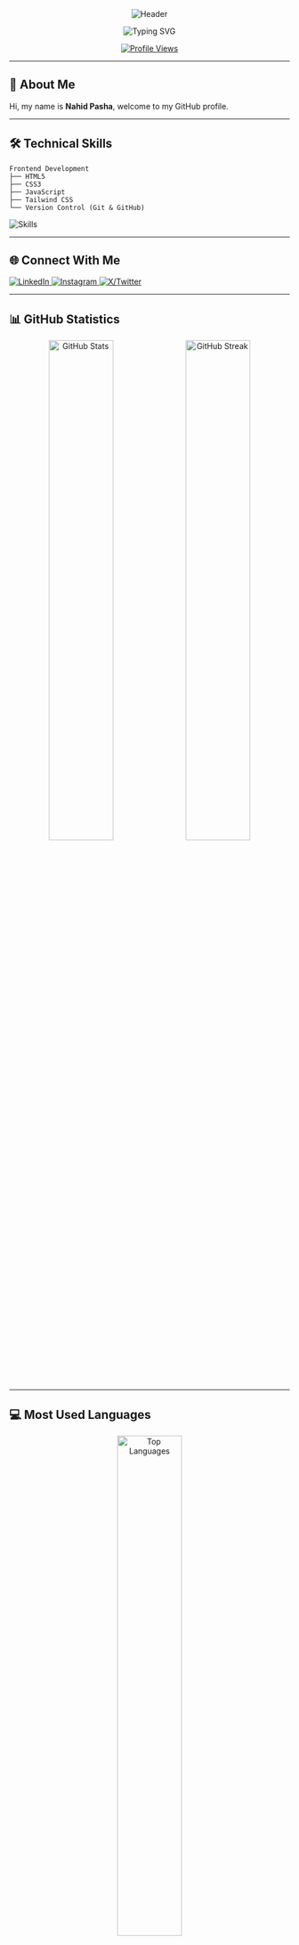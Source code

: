 <!-- Professional Header with Wavy Background -->
<div align="center">
  <img src="https://capsule-render.vercel.app/api?type=waving&color=0:283593,100:3949AB&height=200&section=header&text=Nahid%20Pasha%๋࣭⭑&fontSize=40&fontColor=ffffff&animation=fadeIn&fontAlignY=38&fontFamily=san-sarif%20New" alt="Header" />
</div>

<p align="center">
  <img src="https://readme-typing-svg.herokuapp.com?font=Fira+Code&size=20&duration=3000&pause=1000&color=283593&center=true&vCenter=true&width=435&lines=Frontend+Developer;Welcome+to+my+GitHub+Profile" alt="Typing SVG" />
</p>

<div align="center">
  
  [![Profile Views](https://komarev.com/ghpvc/?username=naidcode&color=283593&style=flat-square&label=Profile+Views)](https://github.com/naidcode)
  
</div>

---

## 👋 About Me

Hi, my name is **Nahid Pasha**, welcome to my GitHub profile.

---

## 🛠️ Technical Skills

```text
Frontend Development
├── HTML5
├── CSS3
├── JavaScript
├── Tailwind CSS
└── Version Control (Git & GitHub)
```

<p align="left">
  <img src="https://skillicons.dev/icons?i=html,css,javascript,tailwind,git,github,vscode,wordpress&theme=light" alt="Skills" />
</p>

---
## 🌐 Connect With Me

<p align="left">
  <a href="https://linkedin.com/nahid-pasha" target="_blank">
    <img src="https://skillicons.dev/icons?i=linkedin" alt="LinkedIn" />
  </a>
  <a href="https://instagram.com/nahidpasha01" target="_blank">
    <img src="https://skillicons.dev/icons?i=instagram" alt="Instagram" />
  </a>
  <a href="https://twitter.com/@Naidcode_Dev" target="_blank">
    <img src="https://skillicons.dev/icons?i=twitter" alt="X/Twitter" />
  </a>
</p>

---

## 📊 GitHub Statistics

<div align="center">
  <img width="48%" src="https://github-readme-stats.vercel.app/api?username=naidcode&show_icons=true&theme=default&hide_border=true&title_color=283593&icon_color=5C6BC0&text_color=333333&bg_color=ffffff" alt="GitHub Stats" />
  <img width="48%" src="https://github-readme-streak-stats.herokuapp.com/?user=naidcode&theme=default&hide_border=true&ring=283593&fire=5C6BC0&currStreakLabel=283593" alt="GitHub Streak" />
</div>

---

## 💻 Most Used Languages

<div align="center">
  <img width="48%" src="https://github-readme-stats.vercel.app/api/top-langs/?username=naidcode&layout=compact&theme=default&hide_border=true&title_color=283593&text_color=333333&bg_color=ffffff" alt="Top Languages" />
</div>

---

<div align="center">
  <i>Let's connect and build something amazing together!</i>
</div>
